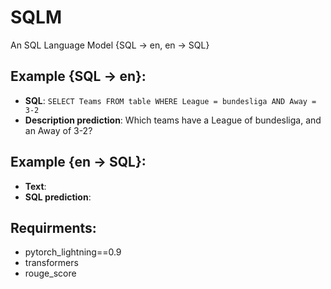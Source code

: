 # SQLM
An SQL Language Model {SQL -> en, en -> SQL}

## Example {SQL -> en}:
+ **SQL**:  `SELECT Teams FROM table WHERE League = bundesliga AND Away = 3-2`
+ **Description prediction**:  Which teams have a League of bundesliga, and an Away of 3-2?

## Example {en -> SQL}:
+ **Text**:  
+ **SQL prediction**:  

## Requirments:
+ pytorch_lightning==0.9
+ transformers
+ rouge_score